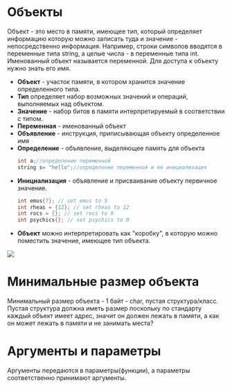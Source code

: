 # Объекты
Объект - это место в памяти, имеющее тип, который определяет информацию которую можно записать туда и значение - непосредственно информация. Например, строки символов вводятся в переменные типа string, а целые числа - в переменные типа int. Именованный объект называется переменной. Для доступа к объекту нужно знать его имя. 

* **Объект** - участок памяти, в котором хранится значение определенного типа.
* **Тип** определяет набор возможных значений и операций, выполняемых над объектом.
* **Значение** - набор битов в памяти интерпретируемый в соответствии с типом.
* **Переменная** - именованный объект
* **Объявление** - инструкция, приписывающая объекту определенное имя
* **Определение** - объявление, выделяющее память для объекта
	```cpp
	int a;//определение переменной
	string s= "hello";//определение переменной и ее инициализация
	```
* **Инициализация** - объявление и присваивание объекту первичное значение.
	```cpp
	int emus{7}; // set emus to 5
	int rheas = {12}; // set rheas to 12
	int rocs = {}; // set rocs to 0
	int psychics{}; // set psychics to 0
	```
* **Объект** можно интерпретировать как "коробку", в которую можно поместить значение, имеющее тип объекта.

![](cpp_basic1.png)


# Минимальные размер объекта
Минимальный размер объекта - 1 байт - char, пустая структура/класс. Пустая структура должна иметь размер поскольку по стандарту каждый объект имеет адрес, значит он должен лежать в памяти, а как он может лежать в памяти и не занимать места?

# Аргументы и параметры
Аргументы передаются в параметры(функции), а параметры соответственно принимают аргументы.